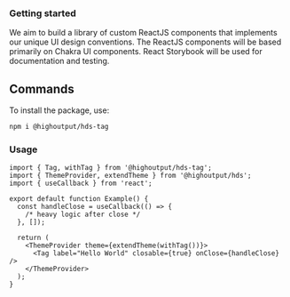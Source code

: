 ### Getting started

We aim to build a library of custom ReactJS components that implements our unique UI design conventions. The ReactJS components will be based primarily on Chakra UI components. React Storybook will be used for documentation and testing.

## Commands

To install the package, use:

```bash
npm i @highoutput/hds-tag
```

### Usage

```tsx
import { Tag, withTag } from '@highoutput/hds-tag';
import { ThemeProvider, extendTheme } from '@highoutput/hds';
import { useCallback } from 'react';

export default function Example() {
  const handleClose = useCallback(() => {
    /* heavy logic after close */
  }, []);

  return (
    <ThemeProvider theme={extendTheme(withTag())}>
      <Tag label="Hello World" closable={true} onClose={handleClose} />
    </ThemeProvider>
  );
}
```
